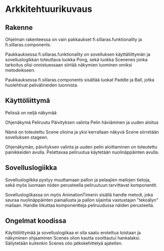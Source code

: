 # Arkkitehtuurikuvaus

## Rakenne

Ohjelman rakenteessa on vain pakkaukset fi.sillaras.funktionality ja fi.sillaras.components.


Paukkauksessa fi.sillaras.funktionality on sovelluksen käyttäliittymän ja sovelluslogikkan toteuttava luokka Pong, sekä luokka Scenenes jonka tarkoitus olisi onnistuessaan siirtää näkymien luominen omiksi metodeikseen.

Paukkauksessa fi.sillaras.components sisältää luokat Paddle ja Ball, jotka huolehtivat pelivälineiden luonnista.

## Käyttöliittymä

Pelissä on neljä näkymää 

Ohjenäkymä
Peliruutu
Päivityksen valinta
Pelin häviäminen ja uuden aloitus

Nämä on toteutettu Scene olioina ja yksi kerrallaan näkyvä Scene siirretään sovelluksen stageen. 

Ohjenäkymän, päivityksen valinta ja uuden pelin aloittaminen on toteutettu painikkeiden avulla.
Pelattavaa peliruutua käytetään nuolinäppäinten avulla.

## Sovelluslogiikka

Sovelluslogiikka pystyy muuttamaan pallon ja pelaajien mailojen tietoja, sekä myös luomaan niiden perusteella peliruutuun tarvittavat komponentit. 

Sovelluslogiikassa on myös AnimationTimerin sisällä handle metodi, joka seuraa nuolinäppäinten painallusta ja pallon sijaintia vastustajan "tekoälyn" mailaan. Handle liikuttaa komponentteja peliruudussa näiden perusteella. 


## Ongelmat koodissa

Käyttöliittymää ja sovelluslogiikaa ei olla saatu eroteltua toistaan ja näkyminen ohjaaminen Scenes olion kautta osoittautui hankalaksi. 
Säilytetään kuitenkin Scenes olio jatkokehittelyä ajatellen.
